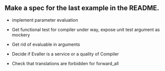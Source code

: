 ## Make a spec for the last example in the README.


* implement parameter evaluation

* Get functional test for compiler under way, expose unit test argument as mockery

* Get rid of evaluable in arguments

* Decide if Evaller is a service or a quality of Compiler

* Check that translations are forbidden for forward_all
